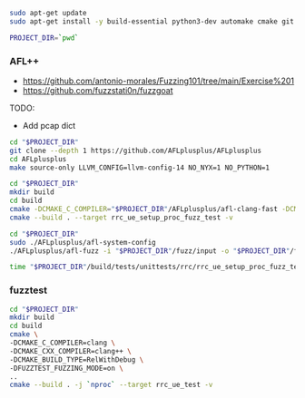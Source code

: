 ```bash
sudo apt-get update
sudo apt-get install -y build-essential python3-dev automake cmake git flex bison libglib2.0-dev libpixman-1-dev python3-setuptools cargo libgtk-3-dev
```

```bash
PROJECT_DIR=`pwd`
```

### AFL++

- https://github.com/antonio-morales/Fuzzing101/tree/main/Exercise%201
- https://github.com/fuzzstati0n/fuzzgoat

TODO:

- Add pcap dict

```bash
cd "$PROJECT_DIR"
git clone --depth 1 https://github.com/AFLplusplus/AFLplusplus
cd AFLplusplus
make source-only LLVM_CONFIG=llvm-config-14 NO_NYX=1 NO_PYTHON=1

cd "$PROJECT_DIR"
mkdir build
cd build
cmake -DCMAKE_C_COMPILER="$PROJECT_DIR"/AFLplusplus/afl-clang-fast -DCMAKE_CXX_COMPILER="$PROJECT_DIR"/AFLplusplus/afl-clang-fast++ ..
cmake --build . --target rrc_ue_setup_proc_fuzz_test -v

cd "$PROJECT_DIR"
sudo ./AFLplusplus/afl-system-config
./AFLplusplus/afl-fuzz -i "$PROJECT_DIR"/fuzz/input -o "$PROJECT_DIR"/fuzz/output -s 123 -- "$PROJECT_DIR"/build/tests/unittests/rrc/rrc_ue_setup_proc_fuzz_test @@

time "$PROJECT_DIR"/build/tests/unittests/rrc/rrc_ue_setup_proc_fuzz_test "$PROJECT_DIR"/fuzz/input/rrc_setup.bin
```

### fuzztest

```bash
cd "$PROJECT_DIR"
mkdir build
cd build
cmake \
-DCMAKE_C_COMPILER=clang \
-DCMAKE_CXX_COMPILER=clang++ \
-DCMAKE_BUILD_TYPE=RelWithDebug \
-DFUZZTEST_FUZZING_MODE=on \
..
cmake --build . -j `nproc` --target rrc_ue_test -v
```